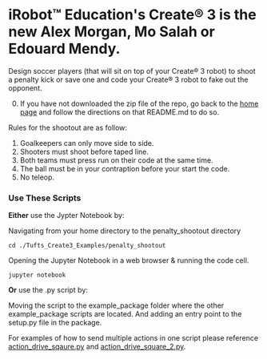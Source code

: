 # iRobot™ Education's Create® 3 is the new Alex Morgan, Mo Salah or Edouard Mendy. 

Design soccer players (that will sit on top of your Create® 3 robot) to shoot a penalty kick or save one and code your Create® 3 robot to fake out the opponent. 

0. If you have not downloaded the zip file of the repo, go back to the [home page](https://github.com/brianabouchard/Tufts_Create3_Examples) and follow the directions on that README.md to do so.  

Rules for the shootout are as follow: 
1. Goalkeepers can only move side to side. 
2. Shooters must shoot before taped line.
3. Both teams must press run on their code at the same time. 
4. The ball must be in your contraption before your start the code. 
5. No teleop. 

### Use These Scripts
**Either** use the Jypter Notebook by:

Navigating from your home directory to the penalty_shootout directory
```
cd ./Tufts_Create3_Examples/penalty_shootout
```
Opening the Jupyter Notebook in a web browser & running the code cell. 
```
jupyter notebook
```

**Or** use the .py script by:

Moving the script to the example_package folder where the other example_package scripts are located. And adding an entry point to the setup.py file in the package. 

For examples of how to send multiple actions in one script please reference [action_drive_sqaure.py](https://github.com/brianabouchard/Tufts_Create3_Examples/blob/main/example_package/example_package/action_drive_square.py) and [action_drive_square_2.py](https://github.com/brianabouchard/Tufts_Create3_Examples/blob/main/example_package/example_package/action_drive_square_2.py).
